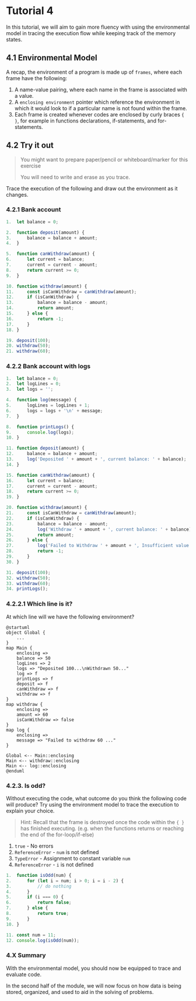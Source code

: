 # Tutorial 4

In this tutorial, we will aim to gain more fluency with using the environmental model in tracing the execution flow while keeping track of the memory states.

## 4.1 Environmental Model

A recap, the environment of a program is made up of `frames`, where each frame have the following:

1. A name-value pairing, where each name in the frame is associated with a value.
2. A `enclosing environment` pointer which reference the environment in which it would look to if a particular name is not found within the frame.
3. Each frame is created whenever codes are enclosed by curly braces `{ }`, for example in functions declarations, if-statements, and for-statements.

## 4.2 Try it out

> You might want to prepare paper/pencil or whiteboard/marker for this exercise
>
> You will need to write and erase as you trace.

Trace the execution of the following and draw out the environment as it changes.

### 4.2.1 Bank account

```js
1.  let balance = 0;

2.  function deposit(amount) {
3.      balance = balance + amount;
4.  }

5.  function canWithdraw(amount) {
6.      let current = balance;
7.      current = current - amount;
8.      return current >= 0;
9.  }

10. function withdraw(amount) {
11.     const isCanWithdraw = canWithdraw(amount);
12.     if (isCanWithdraw) {
13.         balance = balance - amount;
14.         return amount;
15.     } else {
16.         return -1;
17.     }
18. }

19. deposit(100);
20. withdraw(50);
21. withdraw(60);
```

### 4.2.2 Bank account with logs

```js
1.  let balance = 0;
2.  let logLines = 0;
3.  let logs = '';

4.  function log(message) {
5.      logLines = logLines + 1;
6.      logs = logs + '\n' + message;
7.  }

8.  function printLogs() {
9.      console.log(logs);
10. }

11. function deposit(amount) {
12.     balance = balance + amount;
13.     log('Deposited ' + amount + ', current balance: ' + balance);
14. }

15. function canWithdraw(amount) {
16.     let current = balance;
17.     current = current - amount;
18.     return current >= 0;
19. }

20. function withdraw(amount) {
21.     const isCanWithdraw = canWithdraw(amount);
22.     if (isCanWithdraw) {
23.         balance = balance - amount;
24.         log('Withdraw ' + amount + ', current balance: ' + balance);
25.         return amount;
26.     } else {
27.         log('Failed to Withdraw ' + amount + ', Insufficient value!');
28.         return -1;
29.     }
30. }

31. deposit(100);
32. withdraw(50);
33. withdraw(60);
34. printLogs();
```

### 4.2.2.1 Which line is it?

At which line will we have the following environment?

```plantuml
@startuml
object Global {
    ...
}
map Main {
    enclosing =>
    balance => 50
    logLines => 2
    logs => "Deposited 100...\nWithdrawn 50..."
    log => f
    printLogs => f
    deposit => f
    canWithdraw => f
    withdraw => f
}
map withdraw {
    enclosing =>
    amount => 60
    isCanWithdraw => false
}
map log {
    enclosing =>
    message => "Failed to withdraw 60 ..."
}

Global <-- Main::enclosing
Main <-- withdraw::enclosing
Main <-- log::enclosing
@enduml
```

### 4.2.3. Is odd?

Without executing the code, what outcome do you think the following code will produce? Try using the environment model to trace the execution to explain your choice.

> Hint: Recall that the frame is destroyed once the code within the `{ }` has finished executing. (e.g. when the functions returns or reaching the end of the for-loop/if-else)

1. `true` - No errors
2. `ReferenceError` - `num` is not defined
3. `TypeError` - Assignment to constant variable `num`
4. `ReferenceError` - `i` is not defined

```js
1.  function isOdd(num) {
2.      for (let i = num; i > 0; i = i - 2) {
3.          // do nothing
4.      }
5.      if (i === 0) {
6.          return false;
7.      } else {
8.          return true;
9.      }
10. }

11. const num = 11;
12. console.log(isOdd(num));
```

### 4.X Summary

With the environmental model, you should now be equipped to trace and evaluate code.

In the second half of the module, we will now focus on how data is being stored, organized, and used to aid in the solving of problems.
